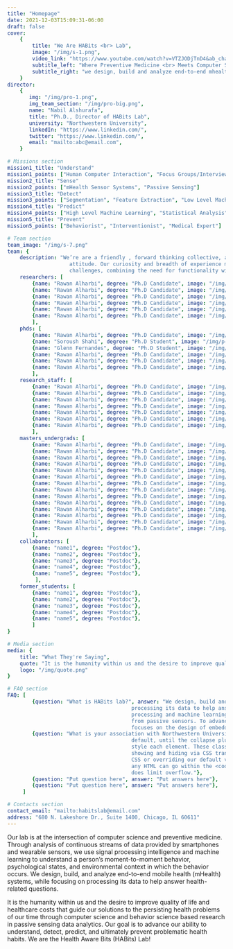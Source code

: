 ```yaml
---
title: "Homepage"
date: 2021-12-03T15:09:31-06:00
draft: false
cover:
    {
        title: "We Are HABits <br> Lab",
        image: "/img/s-1.png",
        video_link: "https://www.youtube.com/watch?v=VTZJODjTnD4&ab_channel=TheTonightShowStarringJimmyFallon",
        subtitle_left: "Where Preventive Medicine <br> Meets Computer Science",
        subtitle_right: "we design, build and analyze end-to-end mhealth <br> systems, while focusing on processing its data to help <br> answer health-related questions.",
    }
director:
    {
       img: "/img/pro-1.png",
       img_team_section: "/img/pro-big.png",
       name: "Nabil Alshurafa",
       title: "Ph.D., Director of HABits Lab",
       university: "Northwestern University",
       linkedIn: "https://www.linkedin.com/",
       twitter: "https://www.linkedin.com/",
       email: "mailto:abc@email.com",
    }

# Missions section
mission1_title: "Understand"
mission1_points: ["Human Computer Interaction", "Focus Groups/Interviews and Surveys"]
mission2_title: "Sense"
mission2_points: ["mHealth Sensor Systems", "Passive Sensing"]
mission3_title: "Detect"
mission3_points: ["Segmentation", "Feature Extraction", "Low Level Machine Learning"]
mission4_title: "Predict"
mission4_points: ["High Level Machine Learning", "Statistical Analysis", "Behavior Models"]
mission5_title: "Prevent"
mission5_points: ["Behaviorist", "Interventionist", "Medical Expert"]

# Team section
team_image: "/img/s-7.png"
team: {
    description: "We’re are a friendly , forward thinking collective, an approachable team with a can-do
                    attitude. Our curiosity and breadth of experience means we can turn our minds to new
                    challenges, combining the need for functionality with a desire for aesthetic value.",
    researchers: [
        {name: "Rawan Alharbi", degree: "Ph.D Candidate", image: "/img/p-1.png"},
        {name: "Rawan Alharbi", degree: "Ph.D Candidate", image: "/img/p-1.png"},
        {name: "Rawan Alharbi", degree: "Ph.D Candidate", image: "/img/p-1.png"},
        {name: "Rawan Alharbi", degree: "Ph.D Candidate", image: "/img/p-1.png"},
        {name: "Rawan Alharbi", degree: "Ph.D Candidate", image: "/img/p-1.png"},
        {name: "Rawan Alharbi", degree: "Ph.D Candidate", image: "/img/p-1.png"},
        ],
    phds: [
        {name: "Rawan Alharbi", degree: "Ph.D Candidate", image: "/img/p-1.png"},
        {name: "Soroush Shahi", degree: "Ph.D Student", image: "/img/p-1.png"},
        {name: "Glenn Fernandes", degree: "Ph.D Student", image: "/img/p-1.png"},
        {name: "Rawan Alharbi", degree: "Ph.D Candidate", image: "/img/p-1.png"},
        {name: "Rawan Alharbi", degree: "Ph.D Candidate", image: "/img/p-1.png"},
        {name: "Rawan Alharbi", degree: "Ph.D Candidate", image: "/img/p-1.png"},
        ],
    research_staff: [
        {name: "Rawan Alharbi", degree: "Ph.D Candidate", image: "/img/p-1.png"},
        {name: "Rawan Alharbi", degree: "Ph.D Candidate", image: "/img/p-1.png"},
        {name: "Rawan Alharbi", degree: "Ph.D Candidate", image: "/img/p-1.png"},
        {name: "Rawan Alharbi", degree: "Ph.D Candidate", image: "/img/p-1.png"},
        {name: "Rawan Alharbi", degree: "Ph.D Candidate", image: "/img/p-1.png"},
        {name: "Rawan Alharbi", degree: "Ph.D Candidate", image: "/img/p-1.png"},
        {name: "Rawan Alharbi", degree: "Ph.D Candidate", image: "/img/p-1.png"},
        ],
    masters_undergrads: [
        {name: "Rawan Alharbi", degree: "Ph.D Candidate", image: "/img/p-1.png"},
        {name: "Rawan Alharbi", degree: "Ph.D Candidate", image: "/img/p-1.png"},
        {name: "Rawan Alharbi", degree: "Ph.D Candidate", image: "/img/p-1.png"},
        {name: "Rawan Alharbi", degree: "Ph.D Candidate", image: "/img/p-1.png"},
        {name: "Rawan Alharbi", degree: "Ph.D Candidate", image: "/img/p-1.png"},
        {name: "Rawan Alharbi", degree: "Ph.D Candidate", image: "/img/p-1.png"},
        {name: "Rawan Alharbi", degree: "Ph.D Candidate", image: "/img/p-1.png"},
        {name: "Rawan Alharbi", degree: "Ph.D Candidate", image: "/img/p-1.png"},
        {name: "Rawan Alharbi", degree: "Ph.D Candidate", image: "/img/p-1.png"},
        {name: "Rawan Alharbi", degree: "Ph.D Candidate", image: "/img/p-1.png"},
        {name: "Rawan Alharbi", degree: "Ph.D Candidate", image: "/img/p-1.png"},
        {name: "Rawan Alharbi", degree: "Ph.D Candidate", image: "/img/p-1.png"},
        {name: "Rawan Alharbi", degree: "Ph.D Candidate", image: "/img/p-1.png"},
        {name: "Rawan Alharbi", degree: "Ph.D Candidate", image: "/img/p-1.png"},
        ],
    collaborators: [
        {name: "name1", degree: "Postdoc"},
        {name: "name2", degree: "Postdoc"},
        {name: "name3", degree: "Postdoc"},
        {name: "name4", degree: "Postdoc"},
        {name: "name5", degree: "Postdoc"},
         ],
    former_students: [
        {name: "name1", degree: "Postdoc"},
        {name: "name2", degree: "Postdoc"},
        {name: "name3", degree: "Postdoc"},
        {name: "name4", degree: "Postdoc"},
        {name: "name5", degree: "Postdoc"},
        ]
}

# Media section
media: {
    title: "What They're Saying",
    quote: "It is the humanity within us and the desire to improve quality of life and healthcare costs that guide our solutions to the persisting health problems of our time through computer science and behavior science based research in passive sensing data analytics; helping us advance our ability to understand, detect, predict, and ultimately prevent problematic health habits. We are the Health Aware Bits (HABits) Lab.",
    logo: "/img/quote.png"
}

# FAQ section
FAQ: [
        {question: "What is HABits lab?", answer: "We design, build and analyze end-to-end mHealth systems, while focusing on
                                        processing its data to help answer health-related questions. We focus on signal
                                        processing and machine learning techniques to process time-series data generated
                                        from passive sensors. To advance existing sensing techniques, a part of our lab
                                        focuses on the design of embedded systems."},
        {question: "What is your association with Northwestern University?", answer: "<strong>This is the second item's accordion body.</strong> It is hidden by
                                        default, until the collapse plugin adds the appropriate classes that we use to
                                        style each element. These classes control the overall appearance, as well as the
                                        showing and hiding via CSS transitions. You can modify any of this with custom
                                        CSS or overriding our default variables. It's also worth noting that just about
                                        any HTML can go within the <code>.accordion-body</code>, though the transition
                                        does limit overflow."},
        {question: "Put question here", answer: "Put answers here"},
        {question: "Put question here", answer: "Put answers here"},
     ]

# Contacts section
contact_email: "mailto:habitslab@email.com"
address: "680 N. Lakeshore Dr., Suite 1400, Chicago, IL 60611" 
---
```


<!-- lab description -->

Our lab is at the intersection of computer science and preventive medicine. Through analysis of continuous streams of data provided by smartphones and wearable sensors, we use signal processing intelligence and machine learning to understand a person’s moment-to-moment behavior, psychological states, and environmental context in which the behavior occurs. We design, build, and analyze end-to-end mobile health (mHealth) systems, while focusing on processing its data to help answer health-related questions.

It is the humanity within us and the desire to improve quality of life and healthcare costs that guide our solutions to the persisting health problems of our time through computer science and behavior science based research in passive sensing data analytics. Our goal is to advance our ability to understand, detect, predict, and ultimately prevent problematic health habits. We are the Health Aware Bits (HABits) Lab!

